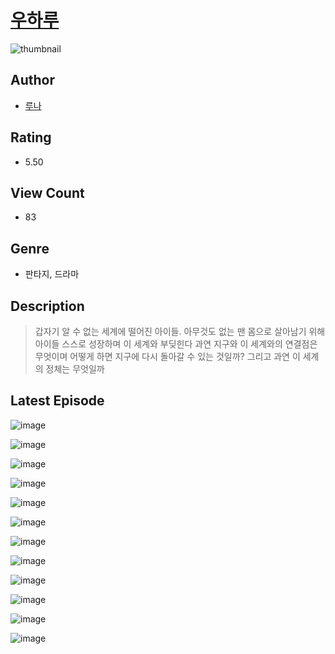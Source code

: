 # [우하루](https://comic.naver.com/bestChallenge/list?titleId=811220)
![thumbnail](https://image-comic.pstatic.net/user_contents_data/challenge_comic/2023/05/25/123641/upload_3618985765643759970_480x623.jpeg)

## Author
- [루나](https://comic.naver.com/artistTitle?id=123641)

## Rating
- 5.50

## View Count
- 83

## Genre
- 판타지, 드라마

## Description
> 갑자기 알 수 없는 세계에 떨어진 아이들. 아무것도 없는 맨 몸으로 살아남기 위해 아이들 스스로 성장하며 이 세계와 부딪힌다 과연 지구와 이 세계와의 연결점은 무엇이며 어떻게 하면 지구에 다시 돌아갈 수 있는 것일까? 그리고 과연 이 세계의 정체는 무엇일까


## Latest Episode
![image](https://image-comic.pstatic.net/user_contents_data/challenge_comic/2023/05/25/123641/upload_7221295736739278947.jpeg)

![image](https://image-comic.pstatic.net/user_contents_data/challenge_comic/2023/05/25/123641/upload_3907263443109032246.jpeg)

![image](https://image-comic.pstatic.net/user_contents_data/challenge_comic/2023/05/25/123641/upload_4135491269934724708.jpeg)

![image](https://image-comic.pstatic.net/user_contents_data/challenge_comic/2023/05/25/123641/upload_3617860974657351728.jpeg)

![image](https://image-comic.pstatic.net/user_contents_data/challenge_comic/2023/05/25/123641/upload_7365697883659646822.jpeg)

![image](https://image-comic.pstatic.net/user_contents_data/challenge_comic/2023/05/25/123641/upload_3545286394651293497.jpeg)

![image](https://image-comic.pstatic.net/user_contents_data/challenge_comic/2023/05/25/123641/upload_3689632707838816612.jpeg)

![image](https://image-comic.pstatic.net/user_contents_data/challenge_comic/2023/05/25/123641/upload_7004846083783801140.jpeg)

![image](https://image-comic.pstatic.net/user_contents_data/challenge_comic/2023/05/25/123641/upload_7077178550698403383.jpeg)

![image](https://image-comic.pstatic.net/user_contents_data/challenge_comic/2023/05/25/123641/upload_3546974360522928185.jpeg)

![image](https://image-comic.pstatic.net/user_contents_data/challenge_comic/2023/05/25/123641/upload_7017281349085585712.jpeg)

![image](https://image-comic.pstatic.net/user_contents_data/challenge_comic/2023/05/25/123641/upload_3904683984548815203.jpeg)
